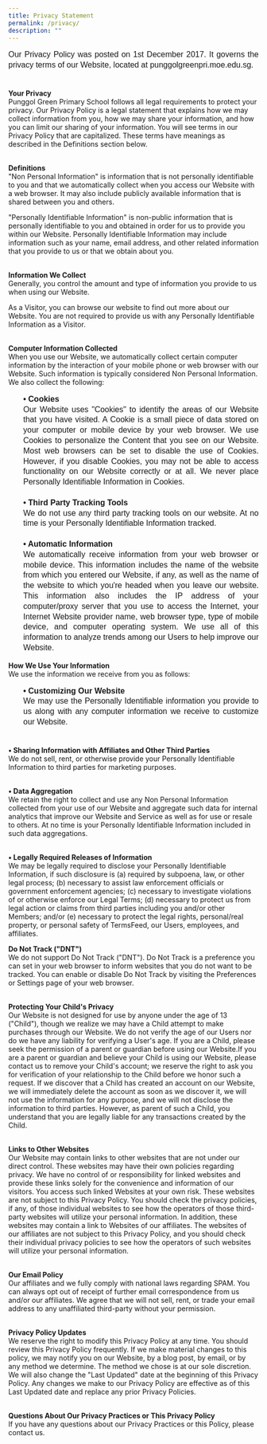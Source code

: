 ```yaml
---
title: Privacy Statement
permalink: /privacy/
description: ""
---
```

<p style="line-height:1.3;font-size:16px;font-family:Arial;text-align:justify;">Our Privacy Policy was posted on 1st December 2017. It governs the privacy terms of our Website, located at punggolgreenpri.moe.edu.sg.<br><br>

<b>Your Privacy</b><br>
Punggol Green Primary School follows all legal requirements to protect your privacy. Our Privacy Policy is a legal statement that explains how we may collect information from you, how we may share your information, and how you can limit our sharing of your information. You will see terms in our Privacy Policy that are capitalized. These terms have meanings as described in the Definitions section below.<br><br>

<b>Definitions</b><br>
"Non Personal Information" is information that is not personally identifiable to you and that we automatically collect when you access our Website with a web browser. It may also include publicly available information that is shared between you and others.<br>

"Personally Identifiable Information" is non-public information that is personally identifiable to you and obtained in order for us to provide you within our Website. Personally Identifiable Information may include information such as your name, email address, and other related information that you provide to us or that we obtain about you.<br><br>

<b>Information We Collect</b><br>
Generally, you control the amount and type of information you provide to us when using our Website.<br>

As a Visitor, you can browse our website to find out more about our Website. You are not required to provide us with any Personally Identifiable Information as a Visitor.<br><br>

<b>Computer Information Collected</b><br>
When you use our Website, we automatically collect certain computer information by the interaction of your mobile phone or web browser with our Website. Such information is typically considered Non Personal Information. We also collect the following:
   <p style="line-height:1.3;font-size:16px;font-family:Arial;text-align:justify;margin-left:30px"><b>• Cookies</b><br>
Our Website uses "Cookies" to identify the areas of our Website that you have visited. A Cookie is a small piece of data stored on your computer or mobile device by your web browser. We use Cookies to personalize the Content that you see on our Website. Most web browsers can be set to disable the use of Cookies. However, if you disable Cookies, you may not be able to access functionality on our Website correctly or at all. We never place Personally Identifiable Information in Cookies.<br><br>
     <b>• Third Party Tracking Tools</b><br>
We do not use any third party tracking tools on our website. At no time is your Personally Identifiable Information tracked.<br><br>
     <b>• Automatic Information</b><br>
We automatically receive information from your web browser or mobile device. This information includes the name of the website from which you entered our Website, if any, as well as the name of the website to which you're headed when you leave our website. This information also includes the IP address of your computer/proxy server that you use to access the Internet, your Internet Website provider name, web browser type, type of mobile device, and computer operating system. We use all of this information to analyze trends among our Users to help improve our Website.</p>

<b>How We Use Your Information</b><br>
We use the information we receive from you as follows:

   <p style="line-height:1.3;font-size:16px;font-family:Arial;text-align:justify;margin-left:30px"><b>• Customizing Our Website</b><br>
We may use the Personally Identifiable information you provide to us along with any computer information we receive to customize our Website.<br><br>

   <b>• Sharing Information with Affiliates and Other Third Parties</b><br>
We do not sell, rent, or otherwise provide your Personally Identifiable Information to third parties for marketing purposes.<br><br>

   <b>• Data Aggregation</b><br>
We retain the right to collect and use any Non Personal Information collected from your use of our Website and aggregate such data for internal analytics that improve our Website and Service as well as for use or resale to others. At no time is your Personally Identifiable Information included in such data aggregations.<br><br>

   <b>• Legally Required Releases of Information</b><br>
We may be legally required to disclose your Personally Identifiable Information, if such disclosure is (a) required by subpoena, law, or other legal process; (b) necessary to assist law enforcement officials or government enforcement agencies; (c) necessary to investigate violations of or otherwise enforce our Legal Terms; (d) necessary to protect us from legal action or claims from third parties including you and/or other Members; and/or (e) necessary to protect the legal rights, personal/real property, or personal safety of TermsFeed, our Users, employees, and affiliates.</p>

<b>Do Not Track ("DNT")</b><br>
We do not support Do Not Track ("DNT"). Do Not Track is a preference you can set in your web browser to inform websites that you do not want to be tracked. You can enable or disable Do Not Track by visiting the Preferences or Settings page of your web browser.<br><br>

<b>Protecting Your Child's Privacy</b><br>
Our Website is not designed for use by anyone under the age of 13 ("Child"), though we realize we may have a Child attempt to make purchases through our Website. We do not verify the age of our Users nor do we have any liability for verifying a User's age. If you are a Child, please seek the permission of a parent or guardian before using our Website.If you are a parent or guardian and believe your Child is using our Website, please contact us to remove your Child's account; we reserve the right to ask you for verification of your relationship to the Child before we honor such a request. If we discover that a Child has created an account on our Website, we will immediately delete the account as soon as we discover it, we will not use the information for any purpose, and we will not disclose the information to third parties. However, as parent of such a Child, you understand that you are legally liable for any transactions created by the Child.<br><br>

<b>Links to Other Websites</b><br>
Our Website may contain links to other websites that are not under our direct control. These websites may have their own policies regarding privacy. We have no control of or responsibility for linked websites and provide these links solely for the convenience and information of our visitors. You access such linked Websites at your own risk. These websites are not subject to this Privacy Policy. You should check the privacy policies, if any, of those individual websites to see how the operators of those third-party websites will utilize your personal information. In addition, these websites may contain a link to Websites of our affiliates. The websites of our affiliates are not subject to this Privacy Policy, and you should check their individual privacy policies to see how the operators of such websites will utilize your personal information.<br><br>

<b>Our Email Policy</b><br>
Our affiliates and we fully comply with national laws regarding SPAM. You can always opt out of receipt of further email correspondence from us and/or our affiliates. We agree that we will not sell, rent, or trade your email address to any unaffiliated third-party without your permission.<br><br>

<b>Privacy Policy Updates</b><br>
We reserve the right to modify this Privacy Policy at any time. You should review this Privacy Policy frequently. If we make material changes to this policy, we may notify you on our Website, by a blog post, by email, or by any method we determine. The method we chose is at our sole discretion. We will also change the "Last Updated" date at the beginning of this Privacy Policy. Any changes we make to our Privacy Policy are effective as of this Last Updated date and replace any prior Privacy Policies.<br><br>

<b>Questions About Our Privacy Practices or This Privacy Policy</b><br>
If you have any questions about our Privacy Practices or this Policy, please contact us.<br><br></p>
